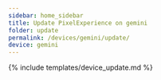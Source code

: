 ```yaml
---
sidebar: home_sidebar
title: Update PixelExperience on gemini
folder: update
permalink: /devices/gemini/update/
device: gemini
---
```

{% include templates/device_update.md %}

